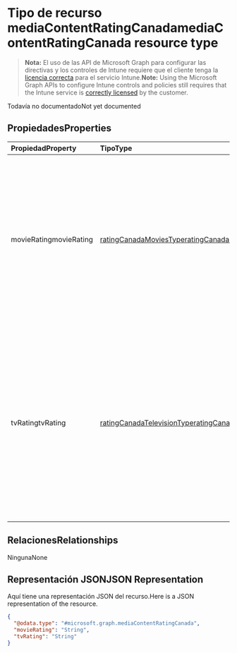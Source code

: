 # <a name="mediacontentratingcanada-resource-type"></a><span data-ttu-id="d6070-101">Tipo de recurso mediaContentRatingCanada</span><span class="sxs-lookup"><span data-stu-id="d6070-101">mediaContentRatingCanada resource type</span></span>

> <span data-ttu-id="d6070-102">**Nota:** El uso de las API de Microsoft Graph para configurar las directivas y los controles de Intune requiere que el cliente tenga la [licencia correcta](https://go.microsoft.com/fwlink/?linkid=839381) para el servicio Intune.</span><span class="sxs-lookup"><span data-stu-id="d6070-102">**Note:** Using the Microsoft Graph APIs to configure Intune controls and policies still requires that the Intune service is [correctly licensed](https://go.microsoft.com/fwlink/?linkid=839381) by the customer.</span></span>

<span data-ttu-id="d6070-103">Todavía no documentado</span><span class="sxs-lookup"><span data-stu-id="d6070-103">Not yet documented</span></span>
## <a name="properties"></a><span data-ttu-id="d6070-104">Propiedades</span><span class="sxs-lookup"><span data-stu-id="d6070-104">Properties</span></span>
|<span data-ttu-id="d6070-105">Propiedad</span><span class="sxs-lookup"><span data-stu-id="d6070-105">Property</span></span>|<span data-ttu-id="d6070-106">Tipo</span><span class="sxs-lookup"><span data-stu-id="d6070-106">Type</span></span>|<span data-ttu-id="d6070-107">Descripción</span><span class="sxs-lookup"><span data-stu-id="d6070-107">Description</span></span>|
|:---|:---|:---|
|<span data-ttu-id="d6070-108">movieRating</span><span class="sxs-lookup"><span data-stu-id="d6070-108">movieRating</span></span>|[<span data-ttu-id="d6070-109">ratingCanadaMoviesType</span><span class="sxs-lookup"><span data-stu-id="d6070-109">ratingCanadaMoviesType</span></span>](../resources/intune_deviceconfig_ratingcanadamoviestype.md)|<span data-ttu-id="d6070-110">Clasificación de películas seleccionada para Canadá.</span><span class="sxs-lookup"><span data-stu-id="d6070-110">Movies rating selected for Canada Possible values are: , , , , , , .</span></span> <span data-ttu-id="d6070-111">Los valores posibles son: `allAllowed`, `allBlocked`, `general`, `parentalGuidance`, `agesAbove14`, `agesAbove18` y `restricted`.</span><span class="sxs-lookup"><span data-stu-id="d6070-111">The possible values are `allAllowed`, `allBlocked`, `general`, `parentalGuidance`, `agesAbove14`, `agesAbove18`, `restricted`, , , , , or .</span></span>|
|<span data-ttu-id="d6070-112">tvRating</span><span class="sxs-lookup"><span data-stu-id="d6070-112">tvRating</span></span>|[<span data-ttu-id="d6070-113">ratingCanadaTelevisionType</span><span class="sxs-lookup"><span data-stu-id="d6070-113">ratingCanadaTelevisionType</span></span>](../resources/intune_deviceconfig_ratingcanadatelevisiontype.md)|<span data-ttu-id="d6070-114">Clasificación de TV seleccionada para Canadá.</span><span class="sxs-lookup"><span data-stu-id="d6070-114">TV rating selected for Canada Possible values are: , , , , , , , .</span></span> <span data-ttu-id="d6070-115">Los valores posibles son: `allAllowed`, `allBlocked`, `children`, `childrenAbove8`, `general`, `parentalGuidance`, `agesAbove14` y `agesAbove18`.</span><span class="sxs-lookup"><span data-stu-id="d6070-115">The possible values are `allAllowed`, `allBlocked`, `children`, `childrenAbove8`, `general`, `parentalGuidance`, `agesAbove14`, `agesAbove18`, , , , or .</span></span>|

## <a name="relationships"></a><span data-ttu-id="d6070-116">Relaciones</span><span class="sxs-lookup"><span data-stu-id="d6070-116">Relationships</span></span>
<span data-ttu-id="d6070-117">Ninguna</span><span class="sxs-lookup"><span data-stu-id="d6070-117">None</span></span>
## <a name="json-representation"></a><span data-ttu-id="d6070-118">Representación JSON</span><span class="sxs-lookup"><span data-stu-id="d6070-118">JSON Representation</span></span>
<span data-ttu-id="d6070-119">Aquí tiene una representación JSON del recurso.</span><span class="sxs-lookup"><span data-stu-id="d6070-119">Here is a JSON representation of the resource.</span></span>
<!-- {
  "blockType": "resource",
  "@odata.type": "microsoft.graph.mediaContentRatingCanada"
}
-->
``` json
{
  "@odata.type": "#microsoft.graph.mediaContentRatingCanada",
  "movieRating": "String",
  "tvRating": "String"
}
```



